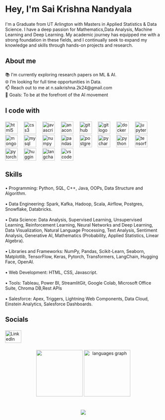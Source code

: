 <h1 align="left">Hey, I'm Sai Krishna Nandyala</h1>

###

<p align="left">I'm a Graduate from UT Arlington with Masters in Applied Statistics & Data Science. I have a deep passion for Mathematics,Data Analysis, Machine Learning and Deep Learning. My academic journey has equipped me with a strong foundation in these fields, and I continually seek to expand my knowledge and skills through hands-on projects and research.</p>

###

<h2 align="left">About me</h2>

###

<p align="left">📚 I'm currently exploring research papers on ML & AI.<br>🌐 I’m looking for full time opportunities in Data.<br>📫 Reach out to me at n.saikrishna.2k24@gmail.com <br>🎯 Goals: To be at the forefront of the AI movement<br></p>

###

<h2 align="left">I code with</h2>

###

<div align="left">
  <img src="https://cdn.jsdelivr.net/gh/devicons/devicon/icons/html5/html5-original.svg" height="40" alt="html5 logo"  />
  <img width="12" />
  <img src="https://cdn.jsdelivr.net/gh/devicons/devicon/icons/css3/css3-original.svg" height="40" alt="css3 logo"  />
  <img width="12" />
  <img src="https://cdn.jsdelivr.net/gh/devicons/devicon/icons/javascript/javascript-original.svg" height="40" alt="javascript logo"  />
  <img width="12" />
  <img src="https://cdn.jsdelivr.net/gh/devicons/devicon/icons/anaconda/anaconda-original.svg" height="40" alt="anaconda logo"  />
  <img width="12" />
  <img src="https://cdn.jsdelivr.net/gh/devicons/devicon/icons/github/github-original.svg" height="40" alt="github logo"  />
  <img width="12" />
  <img src="https://cdn.jsdelivr.net/gh/devicons/devicon/icons/git/git-original.svg" height="40" alt="git logo"  />
  <img width="12" />
  <img src="https://cdn.jsdelivr.net/gh/devicons/devicon/icons/docker/docker-original.svg" height="40" alt="docker logo"  />
  <img width="12" />
  <img src="https://cdn.jsdelivr.net/gh/devicons/devicon/icons/jupyter/jupyter-original.svg" height="40" alt="jupyter logo"  />
  <img width="12" />
  <img src="https://cdn.jsdelivr.net/gh/devicons/devicon/icons/mongodb/mongodb-original.svg" height="40" alt="mongodb logo"  />
  <img width="12" />
  <img src="https://cdn.jsdelivr.net/gh/devicons/devicon/icons/mysql/mysql-original.svg" height="40" alt="mysql logo"  />
  <img width="12" />
  <img src="https://cdn.jsdelivr.net/gh/devicons/devicon/icons/numpy/numpy-original.svg" height="40" alt="numpy logo"  />
  <img width="12" />
  <img src="https://cdn.jsdelivr.net/gh/devicons/devicon/icons/pandas/pandas-original.svg" height="40" alt="pandas logo"  />
  <img width="12" />
  <img src="https://cdn.jsdelivr.net/gh/devicons/devicon/icons/postgresql/postgresql-original.svg" height="40" alt="postgresql logo"  />
  <img width="12" />
  <img src="https://cdn.jsdelivr.net/gh/devicons/devicon/icons/pycharm/pycharm-original.svg" height="40" alt="pycharm logo"  />
  <img width="12" />
  <img src="https://cdn.jsdelivr.net/gh/devicons/devicon/icons/python/python-original.svg" height="40" alt="python logo"  />
  <img width="12" />
  <img src="https://cdn.jsdelivr.net/gh/devicons/devicon/icons/tensorflow/tensorflow-original.svg" height="40" alt="tensorflow logo"  />
  <img width="12" />
  <img src="https://cdn.jsdelivr.net/gh/devicons/devicon/icons/pytorch/pytorch-original.svg" height="40" alt="pytorch logo"  />
  <img width="12" />
  <img src="https://huggingface.co/datasets/huggingface/brand-assets/resolve/main/hf-logo.svg" height="40" alt="hugging face logo"/>
  <img width="12" />
  <img src="https://media.licdn.com/dms/image/D4E12AQHQP9J275Q_uA/article-cover_image-shrink_600_2000/0/1700940849777?e=2147483647&v=beta&t=m0HEQrukIOqU4fe1K9M19PaHq3UbvEubLzeIH1shcSc" height="40" alt="langchain logo" />
  <img width="12" />
  <img src="https://cdn.jsdelivr.net/gh/devicons/devicon/icons/vscode/vscode-original.svg" height="40" alt="vscode logo"  />
</div>

###

<h2 align="left">Skills</h2>

###

<p align="left">• Programming: Python, SQL, C++, Java,  OOPs, Data Structure and Algorithm.<br><br>• Data Engineering: Spark, Kafka, Hadoop, Scala, Airflow, Postgres, Snowflake, Databricks.<br><br>• Data Science: Data Analysis, Supervised Learning, Unsupervised Learning, Reinforcement Learning, Neural Networks and Deep Learning, Data Visualization, Natural Language Processing, Text Analysis, Sentiment Analysis, Generative AI, Mathematics (Probability, Applied Statistics, Linear Algebra).<br><br>• Libraries and Frameworks: NumPy, Pandas, Scikit-Learn, Seaborn, Matplotlib, TensorFlow, Keras, Pytorch, Transformers, LangChain, Hugging Face, OpenAI.<br><br>• Web Development: HTML, CSS, Javascript.<br><br>• Tools: Tableau, Power BI, StreamlitGit, Google Colab, Microsoft Office Suite, Chroma DB,Rest APIs
<br><br>• Salesforce: Apex, Triggers, Lightning Web Components, Data Cloud, Einstein Analytics, Salesforce Dashboards.
</p>

###

<h2 align="left">Socials</h2>

###

<div align="left">
  <a href="https://www.linkedin.com/in/saikrishna0308/" target="_blank">
    <img src="https://raw.githubusercontent.com/maurodesouza/profile-readme-generator/master/src/assets/icons/social/linkedin/default.svg" width="52" height="40" alt="LinkedIn logo"  />
  </a>
</div>

###

<div align="center">
  <img src="https://github-readme-stats.vercel.app/api?username=sa1Kr15hna&theme=dracula&show_icons=true&hide_border=false&count_private=true" height="150"/>

  <img src="https://github-readme-stats.vercel.app/api/top-langs?username=sa1Kr15hna&locale=en&hide_title=false&layout=compact&card_width=320&langs_count=5&theme=dracula&hide_border=false&order=2" height="150" alt="languages graph"  />
</div>

###

<br clear="both">

<div align="center">
  <img src="https://profile-counter.glitch.me/sa1Kr15hna/count.svg?"  />
</div>

###
